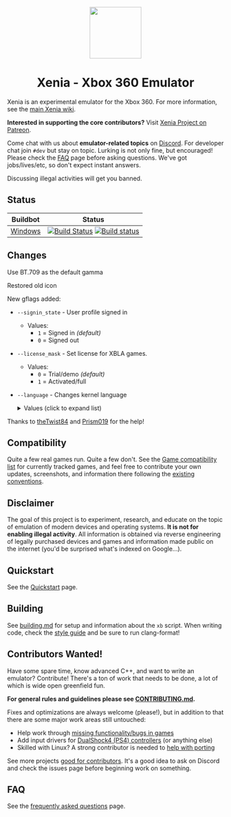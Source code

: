 <p align="center">
    <a href="https://github.com/win98and95/xenia/tree/master-custom/assets/icon">
        <img height="120px" src="https://raw.githubusercontent.com/win98and95/xenia/master-custom/assets/icon/128x128.png" />
    </a>
</p>

<h1 align="center">Xenia - Xbox 360 Emulator</h1>

Xenia is an experimental emulator for the Xbox 360. For more information, see the
[main Xenia wiki](https://github.com/xenia-project/xenia/wiki).

**Interested in supporting the core contributors?** Visit
[Xenia Project on Patreon](https://www.patreon.com/xenia_project).

Come chat with us about **emulator-related topics** on [Discord](https://discord.gg/Q9mxZf9).
For developer chat join `#dev` but stay on topic. Lurking is not only fine, but encouraged!
Please check the [FAQ](https://github.com/xenia-project/xenia/wiki/FAQ) page before asking questions.
We've got jobs/lives/etc, so don't expect instant answers.

Discussing illegal activities will get you banned.

## Status

Buildbot | Status
-------- | ------
[Windows](https://dev.azure.com/windows98and95/xenia/_build) | [![Build Status](https://dev.azure.com/windows98and95/xenia/_apis/build/status/illusion98.xenia?branchName=d3d12_custom)](https://dev.azure.com/windows98and95/xenia/_build/latest?definitionId=1&branchName=d3d12_custom) [![Build status](https://ci.appveyor.com/api/projects/status/n3h76k1mik1a8hfo?svg=true)](https://ci.appveyor.com/project/win98and95/xenia)

## Changes

Use BT.709 as the default gamma

Restored old icon

New gflags added:

* `--signin_state` - User profile signed in
  * Values:
    * `1` = Signed in *(default)*
    * `0` = Signed out

* `--license_mask` - Set license for XBLA games.
  * Values:
    * `0` = Trial/demo *(default)*
    * `1` = Activated/full

* `--language` - Changes kernel language 
  <details><summary>Values (click to expand list)</summary>
  <p>

  * `1` = ENGLISH *(default)*
  * `2` = JAPANESE
  * `3` = GERMAN
  * `4` = FRENCH
  * `5` = SPANISH
  * `6` = ITALIAN
  * `7` = KOREAN
  * `8` = TCHINESE
  * `9`= PORTUGUESE
  * `10` = SCHINESE
  * `11` = TCHINESE
  * `12` = POLISH
  * `13` = RUSSIAN
  * `14` = CZECH
  * `15` = DUTCH
  * `16` = NORWEGIAN
  </p>
  </details>

Thanks to [theTwist84](https://github.com/theTwist84) and [Prism019](https://github.com/Prism019) for the help!

## Compatibility

Quite a few real games run. Quite a few don't.
See the [Game compatibility list](https://github.com/xenia-project/game-compatibility/issues)
for currently tracked games, and feel free to contribute your own updates,
screenshots, and information there following the [existing conventions](https://github.com/xenia-project/game-compatibility/blob/master/README.md).

## Disclaimer

The goal of this project is to experiment, research, and educate on the topic
of emulation of modern devices and operating systems. **It is not for enabling
illegal activity**. All information is obtained via reverse engineering of
legally purchased devices and games and information made public on the internet
(you'd be surprised what's indexed on Google...).

## Quickstart

See the [Quickstart](https://github.com/xenia-project/xenia/wiki/Quickstart) page.

## Building

See [building.md](docs/building.md) for setup and information about the
`xb` script. When writing code, check the [style guide](docs/style_guide.md)
and be sure to run clang-format!

## Contributors Wanted!

Have some spare time, know advanced C++, and want to write an emulator?
Contribute! There's a ton of work that needs to be done, a lot of which
is wide open greenfield fun.

**For general rules and guidelines please see [CONTRIBUTING.md](.github/CONTRIBUTING.md).**

Fixes and optimizations are always welcome (please!), but in addition to
that there are some major work areas still untouched:

* Help work through [missing functionality/bugs in games](https://github.com/xenia-project/xenia/labels/compat)
* Add input drivers for [DualShock4 (PS4) controllers](https://github.com/xenia-project/xenia/issues/60) (or anything else)
* Skilled with Linux? A strong contributor is needed to [help with porting](https://github.com/xenia-project/xenia/labels/cross%20platform)

See more projects [good for contributors](https://github.com/xenia-project/xenia/labels/good%20first%20issue). It's a good idea to ask on Discord and check the issues page before beginning work on
something.

## FAQ

See the [frequently asked questions](https://github.com/xenia-project/xenia/wiki/FAQ) page.
